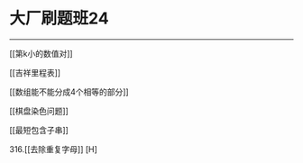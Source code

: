 # 大厂刷题班24

---

[[第k小的数值对]]  

[[吉祥里程表]]

[[数组能不能分成4个相等的部分]]   

[[棋盘染色问题]]

[[最短包含子串]]

316.[[去除重复字母]]  [H]